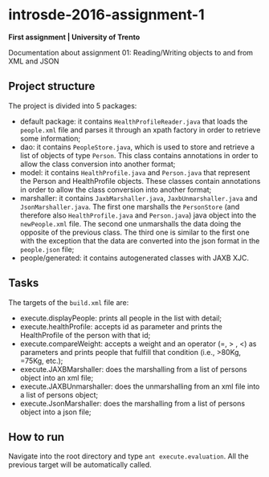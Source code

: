 # introsde-2016-assignment-1
**First assignment | University of Trento**

Documentation about assignment 01: Reading/Writing objects to and from XML and JSON

## Project structure
The project is divided into 5 packages:

* default package: it contains ```HealthProfileReader.java``` that loads the ```people.xml``` file and parses it through an xpath factory in order to retrieve some information;
* dao: it contains ```PeopleStore.java```, which is used to store and retrieve a list of objects of type ```Person```. This class contains annotations in order to allow the class conversion into another format;
* model: it contains ```HealthProfile.java``` and ```Person.java``` that represent the Person and HealthProfile objects. These classes contain annotations in order to allow the class conversion into another format;
* marshaller: it contains ```JaxbMarshaller.java```, ```JaxbUnmarshaller.java``` and ```JsonMarshaller.java```. The first one marshalls the ```PersonStore``` (and therefore also ```HealthProfile.java``` and ```Person.java```) java object into the ```newPeople.xml``` file. The second one unmarshalls the data doing the opposite of the previous class. The third one is similar to the first one with the exception that the data are converted into the json format in the ```people.json``` file;
* people/generated: it contains autogenerated classes with JAXB XJC.

## Tasks

The targets of the ```build.xml``` file are:

* execute.displayPeople: prints all people in the list with detail;
* execute.healthProfile: accepts id as parameter and prints the HealthProfile of the person with that id;
* execute.compareWeight: accepts a weight and an operator (=, > , <) as parameters and prints people that fulfill that condition (i.e., >80Kg, =75Kg, etc.);
* execute.JAXBMarshaller: does the marshalling from a list of persons object into an xml file;
* execute.JAXBUnmarshaller: does the unmarshalling from an xml file into a list of persons object;
* execute.JsonMarshaller: does the marshalling from a list of persons object into a json file;
 

## How to run

Navigate into the root directory and type ```ant execute.evaluation```. All the previous target will be automatically called.

